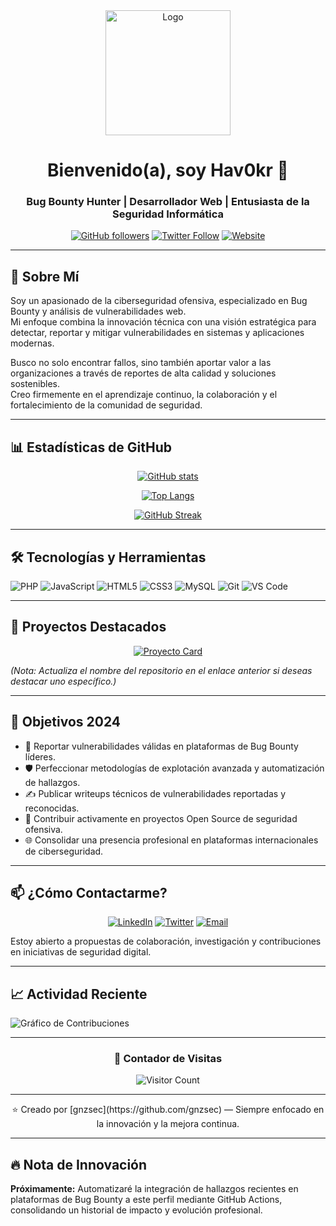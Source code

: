 <div align="center">
  <img src="assets/images/logo.svg" alt="Logo" width="200"/>
  
  # Bienvenido(a), soy Hav0kr 👋
  ### Bug Bounty Hunter | Desarrollador Web | Entusiasta de la Seguridad Informática

  [![GitHub followers](https://img.shields.io/github/followers/gnzsec?style=social)](https://github.com/gnzsec)
  [![Twitter Follow](https://img.shields.io/twitter/follow/gnzsec?style=social)](https://twitter.com/gnzdev)
  [![Website](https://img.shields.io/badge/Website-Portafolio-blue)](https://gnzsec.com)
</div>

---

## 🚀 Sobre Mí

Soy un apasionado de la ciberseguridad ofensiva, especializado en Bug Bounty y análisis de vulnerabilidades web.  
Mi enfoque combina la innovación técnica con una visión estratégica para detectar, reportar y mitigar vulnerabilidades en sistemas y aplicaciones modernas.

Busco no solo encontrar fallos, sino también aportar valor a las organizaciones a través de reportes de alta calidad y soluciones sostenibles.  
Creo firmemente en el aprendizaje continuo, la colaboración y el fortalecimiento de la comunidad de seguridad.

---

## 📊 Estadísticas de GitHub

<div align="center">
  
  [![GitHub stats](https://github-readme-stats.vercel.app/api?username=gnzsec&show_icons=true&theme=radical)](https://github.com/gnzsec)
  
  [![Top Langs](https://github-readme-stats.vercel.app/api/top-langs/?username=gnzsec&layout=compact&theme=radical)](https://github.com/gnzsec)
  
  [![GitHub Streak](https://github-readme-streak-stats.herokuapp.com/?user=gnzsec&theme=radical)](https://github.com/gnzsec)
  
</div>

---

## 🛠️ Tecnologías y Herramientas

![PHP](https://img.shields.io/badge/-PHP-777BB4?style=flat&logo=php&logoColor=white)
![JavaScript](https://img.shields.io/badge/-JavaScript-F7DF1E?style=flat&logo=javascript&logoColor=black)
![HTML5](https://img.shields.io/badge/-HTML5-E34F26?style=flat&logo=html5&logoColor=white)
![CSS3](https://img.shields.io/badge/-CSS3-1572B6?style=flat&logo=css3&logoColor=white)
![MySQL](https://img.shields.io/badge/-MySQL-4479A1?style=flat&logo=mysql&logoColor=white)
![Git](https://img.shields.io/badge/-Git-F05032?style=flat&logo=git&logoColor=white)
![VS Code](https://img.shields.io/badge/-VS%20Code-007ACC?style=flat&logo=visual-studio-code&logoColor=white)

---

## 🌟 Proyectos Destacados

<div align="center">
  
  [![Proyecto Card](https://github-readme-stats.vercel.app/api/pin/?username=gnzsec&repo=proyecto-destacado&theme=radical)](https://github.com/gnzsec/proyecto-destacado)
  
</div>

*(Nota: Actualiza el nombre del repositorio en el enlace anterior si deseas destacar uno específico.)*

---

## 🎯 Objetivos 2024

- 🚀 Reportar vulnerabilidades válidas en plataformas de Bug Bounty líderes.
- 🛡️ Perfeccionar metodologías de explotación avanzada y automatización de hallazgos.
- ✍️ Publicar writeups técnicos de vulnerabilidades reportadas y reconocidas.
- 🤝 Contribuir activamente en proyectos Open Source de seguridad ofensiva.
- 🌐 Consolidar una presencia profesional en plataformas internacionales de ciberseguridad.

---

## 📫 ¿Cómo Contactarme?

<div align="center">
  
  [![LinkedIn](https://img.shields.io/badge/LinkedIn-0077B5?style=for-the-badge&logo=linkedin&logoColor=white)](https://linkedin.com/in/gnzsec)
  [![Twitter](https://img.shields.io/badge/Twitter-1DA1F2?style=for-the-badge&logo=twitter&logoColor=white)](https://twitter.com/gnzsec)
  [![Email](https://img.shields.io/badge/Email-D14836?style=for-the-badge&logo=gmail&logoColor=white)](mailto:tu@email.com)
  
</div>

Estoy abierto a propuestas de colaboración, investigación y contribuciones en iniciativas de seguridad digital.

---

## 📈 Actividad Reciente

![Gráfico de Contribuciones](https://activity-graph.herokuapp.com/graph?username=gnzsec&theme=react-dark)

---

<div align="center">
  
  ### 👀 Contador de Visitas
  
  ![Visitor Count](https://profile-counter.glitch.me/gnzsec/count.svg)
  
</div>

---

<div align="center">
  ⭐️ Creado por [gnzsec](https://github.com/gnzsec) — Siempre enfocado en la innovación y la mejora continua.
</div>

---

## 🔥 Nota de Innovación

**Próximamente:** Automatizaré la integración de hallazgos recientes en plataformas de Bug Bounty a este perfil mediante GitHub Actions, consolidando un historial de impacto y evolución profesional.

